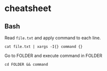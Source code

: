 # cheatsheet


## Bash

Read ```file.txt``` and apply command to each line.
```
cat file.txt | xargs -I{} command {} 
```

Go to FOLDER and execute command in FOLDER

```
cd FOLDER && command
```
